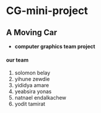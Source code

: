 # CG-mini-project

## A Moving Car

- **computer graphics team project**

#### our team

1. solomon belay
2. yihune zewdie
3. yididya amare
4. yeabsira yonas
5. natnael endalkachew
6. yodit tamirat
